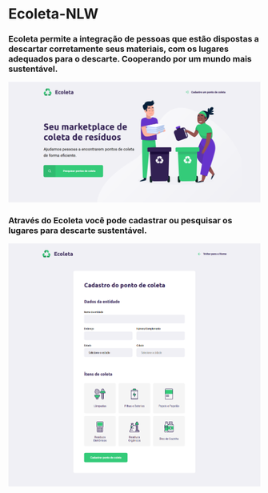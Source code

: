 ﻿# Ecoleta-NLW
### Ecoleta permite a integração de pessoas que estão dispostas a descartar corretamente seus materiais, com os lugares adequados para o descarte. Cooperando por um mundo mais sustentável.
![Screenshot](images/Ecoleta.png)
<br/>
### Através do Ecoleta você pode cadastrar ou pesquisar os lugares para descarte sustentável.
![myimage-alt-tag](images/Tela-cadastro.png)


